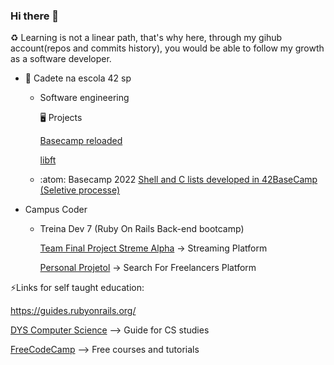 ### Hi there 👋 

:recycle:
   Learning is not a linear path, that's why here, through my gihub account(repos and commits history), you would be able to follow my growth as a software developer.

- 🌱 Cadete na escola 42 sp
  - Software engineering


	:desktop_computer: Projects
      
       [Basecamp reloaded](https://github.com/angelasoler/Basecamp-Reloaded)
       
       
       [libft](https://github.com/angelasoler/Libft)

  - :atom: Basecamp 2022 
    [Shell and C lists developed in 42BaseCamp (Seletive processe)](https://github.com/angelasoler/BaseCamp42-2022)

- Campus Coder
  - Treina Dev 7 (Ruby On Rails Back-end bootcamp)
 
     [Team Final Project Streme Alpha](https://github.com/TreinaDev/stream-alpha) -> Streaming Platform
     
     [Personal Projetol](https://github.com/angelasoler/Tech_Freelance_Project) -> Search For Freelancers Platform
       
     
⚡Links for self taught education: 

https://guides.rubyonrails.org/

[DYS Computer Science](https://github.com/jamesleeat/TeachYourselfCS-ES/blob/main/TeachYourselfCS-ES.md) --> Guide for CS studies

[FreeCodeCamp](https://www.freecodecamp.org/) --> Free courses and tutorials
 
 


<!--
**angelasoler/angelasoler** is a ✨ _special_ ✨ repository because its `README.md` (this file) appears on your GitHub profile.

Here are some ideas to get you started:

- 🔭 I’m currently working on ...
- 🌱 I’m currently learning ...
- 👯 I’m looking to collaborate on ...
- 🤔 I’m looking for help with ...
- 💬 Ask me about ...
- 📫 How to reach me: ...
- 😄 Pronouns: ...
- ⚡ Fun fact: ...
-->
